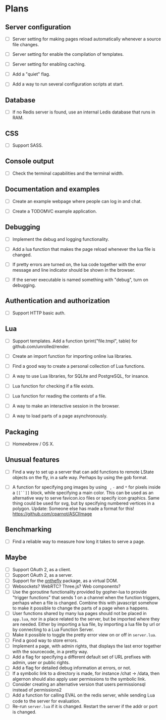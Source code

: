# Plans


Server configuration
--------------------

- [ ] Server setting for making pages reload automatically whenever a source file changes.
- [ ] Server setting for enable the compilation of templates.
- [ ] Server setting for enabling caching.
- [ ] Add a "quiet" flag.
- [ ] Add a way to run several configuration scripts at start.


Database
--------

- [ ] If no Redis server is found, use an internal Ledis database that runs in RAM.


CSS
---

- [ ] Support SASS.


Console output
--------------

- [ ] Check the terminal capabilities and the terminal width.


Documentation and examples
--------------------------

- [ ] Create an example webpage where people can log in and chat.
- [ ] Create a TODOMVC example application.


Debugging
---------

- [ ] Implement the debug and logging functionality.
- [ ] Add a lua function that makes the page reload whenever the lua file is changed.
- [ ] If pretty errors are turned on, the lua code together with the error message and line indicator should be shown in the browser.
- [ ] If the server executable is named something with "debug", turn on debugging.


Authentication and authorization
--------------------------------

- [ ] Support HTTP basic auth.


Lua
---
    
- [ ] Support templates. Add a function tprint("file.tmpl", table) for github.com/unrolled/render.
- [ ] Create an import function for importing online lua libraries.
- [ ] Find a good way to create a personal collection of Lua functions.
- [ ] A way to use Lua libraries, for SQLite and PostgreSQL, for insance.
- [ ] Lua function for checking if a file exists.
- [ ] Lua function for reading the contents of a file.
- [ ] A way to make an interactive session in the browser.
- [ ] A way to load parts of a page asynchronously.


Packaging
---------

- [ ] Homewbrew / OS X.


Unusual features
----------------

- [ ] Find a way to set up a server that can add functions to remote LState objects on the fly, in a safe way. Perhaps by using the gob format.
- [ ] A function for specifying png images by using ` `, `-` and `*` for pixels inside a `[[``]]` block, while specifying a main color. This can be used as an alternative way to serve favicon.ico files or specify icon graphics. Same thing could be used for svg, but by specifying numbered vertices in a polygon. Update: Someone else has made a format for this! https://github.com/cparnot/ASCIImage


Benchmarking
------------

- [ ] Find a reliable way to measure how long it takes to serve a page.


Maybe
-----

- [ ] Support OAuth 2, as a client.
- [ ] Support OAuth 2, as a server.
- [ ] Support for the [onthefly](https://github.com/xyproto/onthefly) package, as a virtual DOM.
- [ ] Websockets? WebRTC? Three.js? Web components?
- [ ] Use the goroutine functionality provided by gopher-lua to provide "trigger functions" that sends 1 on a channel when the function triggers, perhaps when a file is changed. Combine this with javascript somehow to make it possible to change the parts of a page when a happens.
- [ ] User functions shared by many lua pages should not be placed in `app.lua`, nor in a place related to the server, but be imported where they are needed. Either by importing a lua file, by importing a lua file by url or by connecting to a Lua Function Server.
- [ ] Make it possible to toggle the pretty error view on or off in `server.lua`.
- [ ] Find a good way to store errors.
- [ ] Implement a page, with admin rights, that displays the last error together with the sourcecode, in a pretty way.
- [ ] Add a flag for specifying a different default set of URL prefixes with admin, user or public rights.
- [ ] Add a flag for detailed debug information at errors, or not.
- [ ] If a symbolic link to a directory is made, for instance /chat -> /data, then algernon should also apply user permissions to the symbolic link.
- [ ] Consider creating an alternative version that users permissionsql instead of permissions2
- [ ] Add a function for calling EVAL on the redis server, while sending Lua code to the server for evaluation.
- [ ] Re-run `server.lua` if it is changed. Restart the server if the addr or port is changed.
